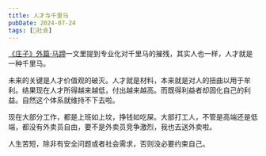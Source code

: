```yaml
---
title: 人才与千里马
pubDate: 2024-07-24
tags: [👫社会]
---
```


[《庄子》外篇·马蹄]一文里提到专业化对千里马的摧残，其实人也一样，人才就是一种千里马。

未来的关键是人才价值观的破灭。人才就是材料，本来就是对人的扭曲以用于牟利。结果现在人才所得越来越低，付出越来越高。而既得利益者却固化自己的利益。自然这个体系就维持不下去啦。

现在大部分工作，都是上班如上坟，挣钱如吃屎。大部打工人，不管是高端还是低端，都没有外卖员自由，要不是外卖员竞争激烈，我也去送外卖啦。

人生苦短，除非有安全问题或者社会需求，否则没必要约束自己。

[《庄子》外篇·马蹄]: https://www.gushiji.org/guwen/3262
